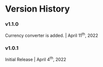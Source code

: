 # Version History

### **v1.1.0**

Currency converter is added. | April 11<sup>th</sup>, 2022<br>

### **v1.0.1**

Initial Release | April 4<sup>th</sup>, 2022
